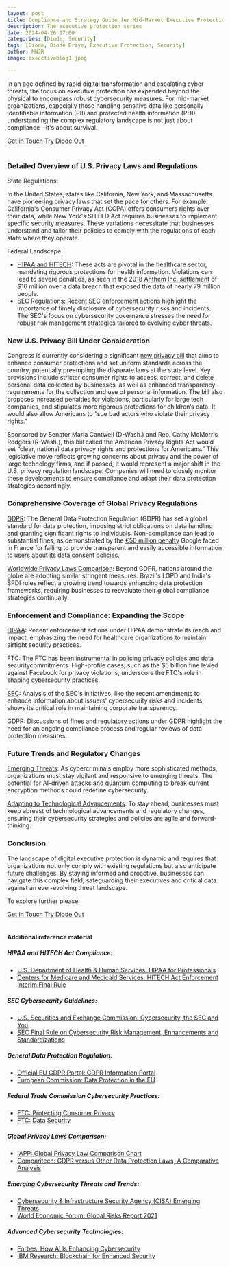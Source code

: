 ```yaml
---
layout: post
title: Compliance and Strategy Guide for Mid-Market Executive Protection
description: The executive protection series
date: 2024-04-26 17:00
categories: [Diode, Security]
tags: [Diode, Diode Drive, Executive Protection, Security]
author: MNJR
image: exeuctiveblog1.jpeg

---
```


In an age defined by rapid digital transformation and escalating cyber threats, the focus on executive protection has expanded beyond the physical to encompass robust cybersecurity measures. For mid-market organizations, especially those handling sensitive data like personally identifiable information (PII) and protected health information (PHI), understanding the complex regulatory landscape is not just about compliance—it's about survival.

<div class="story__buttons">
  <a href="{{"https://contactdiode.paperform.co"}}" class="btn" target="">Get in Touch</a>
  <a href="#download-app" class="btn popup-open" target="">Try Diode Out</a>
</div>
<br>

### Detailed Overview of U.S. Privacy Laws and Regulations

State Regulations:

In the United States, states like California, New York, and Massachusetts have pioneering privacy laws that set the pace for others. For example, California's Consumer Privacy Act (CCPA) offers consumers rights over their data, while New York's SHIELD Act requires businesses to implement specific security measures. These variations necessitate that businesses understand and tailor their policies to comply with the regulations of each state where they operate.

Federal Landscape:

*   [HIPAA and HITECH](#hipaa-and-hitech-act-compliance): These acts are pivotal in the healthcare sector, mandating rigorous protections for health information. Violations can lead to severe penalties, as seen in the 2018 [Anthem Inc. settlement](https://www.hhs.gov/about/news/2018/10/15/anthem-pays-ocr-16-million-in-record-hipaa-settlement-following-largest-us-health-data-breach.html) of $16 million over a data breach that exposed the data of nearly 79 million people.
*   [SEC Regulations](#sec-cybersecurity-guidelines): Recent SEC enforcement actions highlight the importance of timely disclosure of cybersecurity risks and incidents. The SEC's focus on cybersecurity governance stresses the need for robust risk management strategies tailored to evolving cyber threats.
 

### New U.S. Privacy Bill Under Consideration

Congress is currently considering a significant [new privacy bill](https://thehill.com/policy/technology/4579903-house-senate-commerce-chairs-release-bipartisan-privacy-bill/) that aims to enhance consumer protections and set uniform standards across the country, potentially preempting the disparate laws at the state level. Key provisions include stricter consumer rights to access, correct, and delete personal data collected by businesses, as well as enhanced transparency requirements for the collection and use of personal information. The bill also proposes increased penalties for violations, particularly for large tech companies, and stipulates more rigorous protections for children’s data. It would also allow Americans to “sue bad actors who violate their privacy rights.”

Sponsored by Senator Maria Cantwell (D-Wash.) and Rep. Cathy McMorris Rodgers (R-Wash.), this bill called the American Privacy Rights Act would set “clear, national data privacy rights and protections for Americans.” This legislative move reflects growing concerns about privacy and the power of large technology firms, and if passed, it would represent a major shift in the U.S. privacy regulation landscape. Companies will need to closely monitor these developments to ensure compliance and adapt their data protection strategies accordingly.

### Comprehensive Coverage of Global Privacy Regulations

[GDPR](#general-data-protection-regulation): The General Data Protection Regulation (GDPR) has set a global standard for data protection, imposing strict obligations on data handling and granting significant rights to individuals. Non-compliance can lead to substantial fines, as demonstrated by the [€50 million penalty](https://www.cnil.fr/en/cnils-restricted-committee-imposes-financial-penalty-50-million-euros-against-google-llc) Google faced in France for failing to provide transparent and easily accessible information to users about its data consent policies.

[Worldwide Privacy Laws Comparison](#general-data-protection-regulation): Beyond GDPR, nations around the globe are adopting similar stringent measures. Brazil's LGPD and India's SPDI rules reflect a growing trend towards enhancing data protection frameworks, requiring businesses to reevaluate their global compliance strategies continually.

### Enforcement and Compliance: Expanding the Scope

[HIPAA](#hipaa-and-hitech-act-compliance): Recent enforcement actions under HIPAA demonstrate its reach and impact, emphasizing the need for healthcare organizations to maintain airtight security practices.

[FTC](#federal-trade-commission-cybersecurity-practices): The FTC has been instrumental in policing [privacy policies](#-FTC-:-Protecting-Consumer-Privacy) and data securitycommitments. High-profile cases, such as the $5 billion fine levied against Facebook for privacy violations, underscore the FTC's role in shaping cybersecurity practices.

[SEC](#sec-cybersecurity-guidelines): Analysis of the SEC's initiatives, like the recent amendments to enhance information about issuers' cybersecurity risks and incidents, shows its critical role in maintaining corporate transparency.

[GDPR](#general-data-protection-regulation): Discussions of fines and regulatory actions under GDPR highlight the need for an ongoing compliance process and regular reviews of data protection measures.

### Future Trends and Regulatory Changes

[Emerging Threats](#emerging-cybersecurity-threats-and-trends): As cybercriminals employ more sophisticated methods, organizations must stay vigilant and responsive to emerging threats. The potential for AI-driven attacks and quantum computing to break current encryption methods could redefine cybersecurity.

[Adapting to Technological Advancements](#advanced-cybersecurity-technologies): To stay ahead, businesses must keep abreast of technological advancements and regulatory changes, ensuring their cybersecurity strategies and policies are agile and forward-thinking.

### Conclusion

The landscape of digital executive protection is dynamic and requires that organizations not only comply with existing regulations but also anticipate future challenges. By staying informed and proactive, businesses can navigate this complex field, safeguarding their executives and critical data against an ever-evolving threat landscape.

  To explore further please:
<div class="story__buttons">
  <a href="{{"https://contactdiode.paperform.co"}}" class="btn" target="">Get in Touch</a>
  <a href="#download-app" class="btn popup-open" target="">Try Diode Out</a>
</div>
<br>

#### Additional reference material
  

#####  HIPAA and HITECH Act Compliance:

*   [U.S. Department of Health & Human Services: HIPAA for Professionals](https://www.hhs.gov/hipaa/for-professionals/index.html)
*   [Centers for Medicare and Medicaid Services: HITECH Act Enforcement Interim Final Rule](https://www.cms.gov/Regulations-and-Guidance/Legislation/EHRIncentivePrograms/downloads/hipaaii_enforcementrule.pdf)

#####  SEC Cybersecurity Guidelines:

*   [U.S. Securities and Exchange Commission: Cybersecurity, the SEC and You](https://www.sec.gov/spotlight/cybersecurity)
*   [SEC Final Rule on Cybersecurity Risk Management, Enhancements and Standardizations](https://www.sec.gov/rules/final/2021/33-10933.pdf)

#####  General Data Protection Regulation:

*   [Official EU GDPR Portal: GDPR Information Portal](https://gdpr.eu/) 
*   [European Commission: Data Protection in the EU](https://ec.europa.eu/info/law/law-topic/data-protection/data-protection-eu_en) 

#####  Federal Trade Commission Cybersecurity Practices:

*   [FTC: Protecting Consumer Privacy](https://www.ftc.gov/tips-advice/business-center/privacy-and-security)
*   [FTC: Data Security](https://www.ftc.gov/business-guidance/privacy-security/data-security) 

#####  Global Privacy Laws Comparison:

*   [IAPP: Global Privacy Law Comparison Chart](https://iapp.org/resources/article/global-privacy-law-comparison-chart/)
*   [Comparitech: GDPR versus Other Data Protection Laws, A Comparative Analysis](https://www.comparitech.com/blog/vpn-privacy/gdpr-compliance-world/)

##### Emerging Cybersecurity Threats and Trends:

*   [Cybersecurity & Infrastructure Security Agency (CISA) Emerging Threats](https://www.cisa.gov/emerging-threats)
*   [World Economic Forum: Global Risks Report 2021](https://www.weforum.org/reports/the-global-risks-report-2021)

##### Advanced Cybersecurity Technologies:

*  [Forbes: How AI Is Enhancing Cybersecurity](https://www.forbes.com/sites/forbestechcouncil/2020/10/13/how-ai-is-enhancing-cybersecurity/)
*   [IBM Research: Blockchain for Enhanced Security](https://www.ibm.com/blogs/research/2018/04/blockchain-security/)



